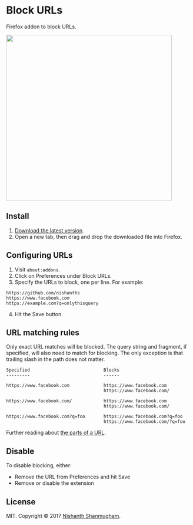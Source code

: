# Block URLs

Firefox addon to block URLs. 

<img src="http://i.imgur.com/4HSPVSb.png" width=450>

## Install

1. [Download the latest version](https://raw.githubusercontent.com/nishanths/block-urls/master/web-ext-artifacts/block_urls-3.0-an+fx.xpi).
1. Open a new tab, then drag and drop the downloaded file into Firefox.

## Configuring URLs

1. Visit `about:addons`.
2. Click on Preferences under Block URLs.
3. Specify the URLs to block, one per line. For example:

  ```
  https://github.com/nishanths
  https://www.facebook.com
  https://example.com?q=onlythisquery
  ```
  
4. Hit the Save button.
  
## URL matching rules

Only exact URL matches will be blocked. The query string and fragment, if
specified, will also need to match for blocking. The only exception is that
trailing slash in the path does not matter.

```
Specified                            Blocks
---------                            ------

https://www.facebook.com             https://www.facebook.com
                                     https://www.facebook.com/
                                     
https://www.facebook.com/            https://www.facebook.com
                                     https://www.facebook.com/
                                     
https://www.facebook.com?q=foo       https://www.facebook.com?q=foo
                                     https://www.facebook.com/?q=foo

```

Further reading about [the parts of a URL](https://www.mattcutts.com/blog/seo-glossary-url-definitions/).
  
## Disable

To disable blocking, either:

* Remove the URL from Preferences and hit Save 
* Remove or disable the extension
  
## License

MIT. Copyright © 2017 [Nishanth Shanmugham](https://github.com/nishanths).
